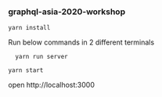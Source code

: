 ### graphql-asia-2020-workshop

```
yarn install
```

Run below commands in 2 different terminals

```
  yarn run server
```

```
yarn start
```

open http://localhost:3000
